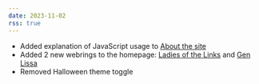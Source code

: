 ```yaml
---
date: 2023-11-02
rss: true
---
```


- Added explanation of JavaScript usage to <a href="/site">About the site</a>
- Added 2 new webrings to the homepage: <a href="https://ladiesofthe.link/">Ladies of the Links</a> and <a href="https://genlissa.neocities.org/">Gen Lissa</a>
- Removed Halloween theme toggle